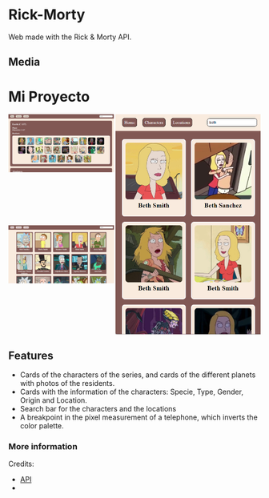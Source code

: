 # Rick-Morty
Web made with the Rick & Morty API.
## Media
# Mi Proyecto
<div style="display: flex;">
    <div style="display: grid; gap: 3px;">
        <img src="img/main-location.png" width="400">
        <img src="img/main-character.png" width="400">
    </div>
    <img src="img/breakpoint-show.png" width="300" height="440" style="margin-left: 3px;">
</div>

## Features
- Cards of the characters of the series, and cards of the different planets with photos of the residents.
- Cards with the information of the characters: Specie, Type, Gender, Origin and Location.
- Search bar for the characters and the locations
- A breakpoint in the pixel measurement of a telephone, which inverts the color palette.
### More information
Credits:
- [API](https://teojimenez.github.io/Rick-Morty.github.io/)
- 

